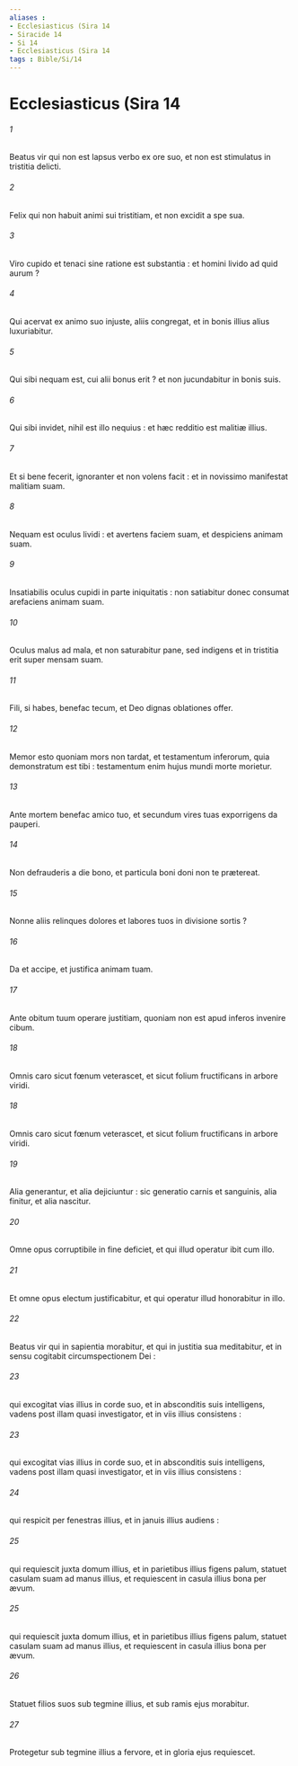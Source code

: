 ```yaml
---
aliases : 
- Ecclesiasticus (Sira 14
- Siracide 14
- Si 14
- Ecclesiasticus (Sira 14
tags : Bible/Si/14
---
```


# Ecclesiasticus (Sira 14

###### 1
Beatus vir qui non est lapsus verbo ex ore suo, et non est stimulatus in tristitia delicti.
###### 2
Felix qui non habuit animi sui tristitiam, et non excidit a spe sua.
###### 3
Viro cupido et tenaci sine ratione est substantia : et homini livido ad quid aurum ?
###### 4
Qui acervat ex animo suo injuste, aliis congregat, et in bonis illius alius luxuriabitur.
###### 5
Qui sibi nequam est, cui alii bonus erit ? et non jucundabitur in bonis suis.
###### 6
Qui sibi invidet, nihil est illo nequius : et hæc redditio est malitiæ illius.
###### 7
Et si bene fecerit, ignoranter et non volens facit : et in novissimo manifestat malitiam suam.
###### 8
Nequam est oculus lividi : et avertens faciem suam, et despiciens animam suam.
###### 9
Insatiabilis oculus cupidi in parte iniquitatis : non satiabitur donec consumat arefaciens animam suam.
###### 10
Oculus malus ad mala, et non saturabitur pane, sed indigens et in tristitia erit super mensam suam.
###### 11
Fili, si habes, benefac tecum, et Deo dignas oblationes offer.
###### 12
Memor esto quoniam mors non tardat, et testamentum inferorum, quia demonstratum est tibi : testamentum enim hujus mundi morte morietur.
###### 13
Ante mortem benefac amico tuo, et secundum vires tuas exporrigens da pauperi.
###### 14
Non defrauderis a die bono, et particula boni doni non te prætereat.
###### 15
Nonne aliis relinques dolores et labores tuos in divisione sortis ?
###### 16
Da et accipe, et justifica animam tuam.
###### 17
Ante obitum tuum operare justitiam, quoniam non est apud inferos invenire cibum.
###### 18
Omnis caro sicut fœnum veterascet, et sicut folium fructificans in arbore viridi.
###### 18
Omnis caro sicut fœnum veterascet, et sicut folium fructificans in arbore viridi.
###### 19
Alia generantur, et alia dejiciuntur : sic generatio carnis et sanguinis, alia finitur, et alia nascitur.
###### 20
Omne opus corruptibile in fine deficiet, et qui illud operatur ibit cum illo.
###### 21
Et omne opus electum justificabitur, et qui operatur illud honorabitur in illo.
###### 22
Beatus vir qui in sapientia morabitur, et qui in justitia sua meditabitur, et in sensu cogitabit circumspectionem Dei :
###### 23
qui excogitat vias illius in corde suo, et in absconditis suis intelligens, vadens post illam quasi investigator, et in viis illius consistens :
###### 23
qui excogitat vias illius in corde suo, et in absconditis suis intelligens, vadens post illam quasi investigator, et in viis illius consistens :
###### 24
qui respicit per fenestras illius, et in januis illius audiens :
###### 25
qui requiescit juxta domum illius, et in parietibus illius figens palum, statuet casulam suam ad manus illius, et requiescent in casula illius bona per ævum.
###### 25
qui requiescit juxta domum illius, et in parietibus illius figens palum, statuet casulam suam ad manus illius, et requiescent in casula illius bona per ævum.
###### 26
Statuet filios suos sub tegmine illius, et sub ramis ejus morabitur.
###### 27
Protegetur sub tegmine illius a fervore, et in gloria ejus requiescet.
